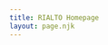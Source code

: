```yaml
---
title: RIALTO Homepage
layout: page.njk
---
```


<div id="publications"></div>

<div id="openaccess"></div>

<script>

async function main() {
  publications();
  openaccess();
}

async function publications() {
  const resp = await fetch("data/publications.json");
  let data = await resp.json();

  Plotly.newPlot(
    document.getElementById('publications'),
    data,
    {
      title: {
        text: "Total Publications by Year"
      },
      barcornerradius: 2,
    }
  );
}

async function openaccess() {
  const resp = await fetch("data/openaccess.json");
  let data = await resp.json();

  Plotly.newPlot(
    document.getElementById('openaccess'),
    data,
    {
      title: {
        text: "Open Access Publication Counts by Year"
      },
      xaxis: {
        title: {
          text: 'Publication Count by OA Category'
        }
      },
      yaxis: {
        title: {
          text: 'Publication Year'
        }
      },
      barmode: 'stack',
      barcornerradius: 2,
    }
  );
}

main();

</script>
